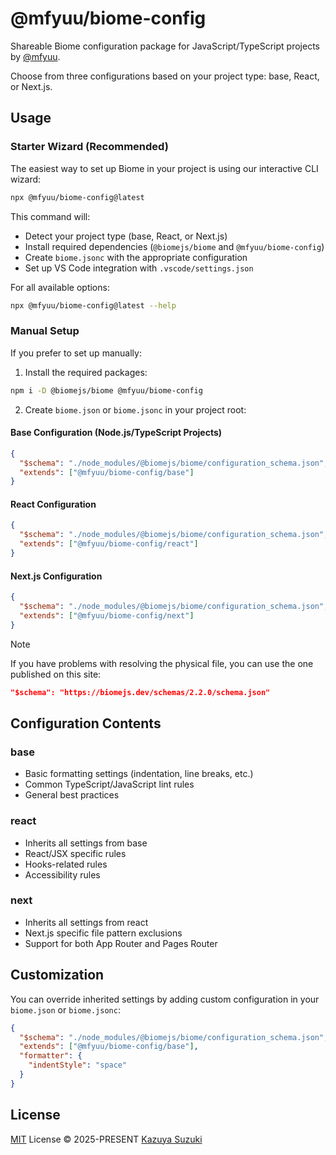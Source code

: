 # @mfyuu/biome-config

Shareable Biome configuration package for JavaScript/TypeScript projects by [@mfyuu](https://github.com/mfyuu).

Choose from three configurations based on your project type: base, React, or Next.js.

## Usage

### Starter Wizard (Recommended)

The easiest way to set up Biome in your project is using our interactive CLI wizard:

```bash
npx @mfyuu/biome-config@latest
```

This command will:

- Detect your project type (base, React, or Next.js)
- Install required dependencies (`@biomejs/biome` and `@mfyuu/biome-config`)
- Create `biome.jsonc` with the appropriate configuration
- Set up VS Code integration with `.vscode/settings.json`

For all available options:

```bash
npx @mfyuu/biome-config@latest --help
```

### Manual Setup

If you prefer to set up manually:

1. Install the required packages:

```bash
npm i -D @biomejs/biome @mfyuu/biome-config
```

2. Create `biome.json` or `biome.jsonc` in your project root:

#### Base Configuration (Node.js/TypeScript Projects)

```json
{
  "$schema": "./node_modules/@biomejs/biome/configuration_schema.json",
  "extends": ["@mfyuu/biome-config/base"]
}
```

#### React Configuration

```json
{
  "$schema": "./node_modules/@biomejs/biome/configuration_schema.json",
  "extends": ["@mfyuu/biome-config/react"]
}
```

#### Next.js Configuration

```json
{
  "$schema": "./node_modules/@biomejs/biome/configuration_schema.json",
  "extends": ["@mfyuu/biome-config/next"]
}
```

> [!note]
> If you have problems with resolving the physical file, you can use the one published on this site:
>
> ```json
> "$schema": "https://biomejs.dev/schemas/2.2.0/schema.json"
> ```

## Configuration Contents

### base

- Basic formatting settings (indentation, line breaks, etc.)
- Common TypeScript/JavaScript lint rules
- General best practices

### react

- Inherits all settings from base
- React/JSX specific rules
- Hooks-related rules
- Accessibility rules

### next

- Inherits all settings from react
- Next.js specific file pattern exclusions
- Support for both App Router and Pages Router

## Customization

You can override inherited settings by adding custom configuration in your `biome.json` or `biome.jsonc`:

```json
{
  "$schema": "./node_modules/@biomejs/biome/configuration_schema.json",
  "extends": ["@mfyuu/biome-config/base"],
  "formatter": {
    "indentStyle": "space"
  }
}
```

## License

[MIT](./LICENSE) License © 2025-PRESENT [Kazuya Suzuki](https://github.com/mfyuu)
